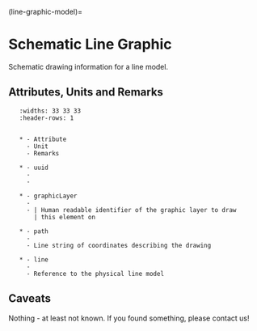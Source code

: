 (line-graphic-model)=

# Schematic Line Graphic

Schematic drawing information for a line model.

## Attributes, Units and Remarks

```{list-table}
   :widths: 33 33 33
   :header-rows: 1


   * - Attribute
     - Unit
     - Remarks

   * - uuid
     -
     -

   * - graphicLayer
     -
     - | Human readable identifier of the graphic layer to draw
       | this element on

   * - path
     -
     - Line string of coordinates describing the drawing

   * - line
     -
     - Reference to the physical line model

```

## Caveats

Nothing - at least not known.
If you found something, please contact us!
